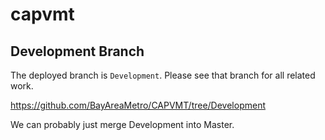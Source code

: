 # capvmt

## Development Branch

The deployed branch is `Development`. Please see that branch for all related work. 

https://github.com/BayAreaMetro/CAPVMT/tree/Development

We can probably just merge Development into Master. 
